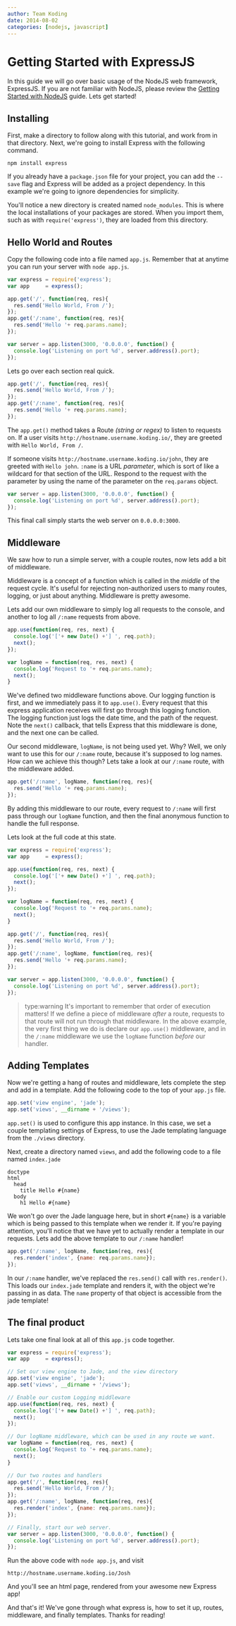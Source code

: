 ```yaml
---
author: Team Koding
date: 2014-08-02
categories: [nodejs, javascript]
---
```



# Getting Started with ExpressJS

In this guide we will go over basic usage of the NodeJS web framework, 
ExpressJS. If you are not familiar with NodeJS, please review the 
[Getting Started with NodeJS][gettingstartednode] guide. Lets get 
started!

## Installing

First, make a directory to follow along with this tutorial, and work from 
in that directory. Next, we're going to install Express with the 
following command.

```
npm install express
```

If you already have a `package.json` file for your project, you can add 
the `--save` flag and Express will be added as a project dependency. In 
this example we're going to ignore dependencies for simplicity.

You'll notice a new directory is created named `node_modules`. This is 
where the local installations of your packages are stored. When you 
import them, such as with `require('express')`, they are loaded from this 
directory.

## Hello World and Routes

Copy the following code into a file named `app.js`. Remember that at 
anytime you can run your server with `node app.js`.

```javascript
var express = require('express');
var app     = express();

app.get('/', function(req, res){
  res.send('Hello World, From /');
});
app.get('/:name', function(req, res){
  res.send('Hello '+ req.params.name);
});

var server = app.listen(3000, '0.0.0.0', function() {
  console.log('Listening on port %d', server.address().port);
});
```

Lets go over each section real quick.

```javascript
app.get('/', function(req, res){
  res.send('Hello World, From /');
});
app.get('/:name', function(req, res){
  res.send('Hello '+ req.params.name);
});
```

The `app.get()` method takes a Route *(string or regex)* to listen to 
requests on. If a user visits `http://hostname.username.koding.io/`, they 
are greeted with `Hello World, From /`.

If someone visits `http://hostname.username.koding.io/john`, they are 
greeted with `Hello john`. `:name` is a URL *parameter*, which is sort of 
like a wildcard for that section of the URL. Respond to the request with 
the parameter by using the name of the parameter on the `req.params` 
object.

```javascript
var server = app.listen(3000, '0.0.0.0', function() {
  console.log('Listening on port %d', server.address().port);
});
```

This final call simply starts the web server on `0.0.0.0:3000`.


## Middleware

We saw how to run a simple server, with a couple routes, now lets add a 
bit of middleware.

Middleware is a concept of a function which is called in the *middle* of 
the request cycle. It's useful for rejecting non-authorized users to many 
routes, logging, or just about anything. Middleware is pretty awesome.

Lets add our own middleware to simply log all requests to the console, 
and another to log all `/:name` requests from above.

```javascript
app.use(function(req, res, next) {
  console.log('['+ new Date() +'] ', req.path);
  next();
});

var logName = function(req, res, next) {
  console.log('Request to '+ req.params.name);
  next();
}
```

We've defined two middleware functions above. Our logging function is 
first, and we immediately pass it to `app.use()`. Every request that this 
express application receives will first go through this logging function.  
The logging function just logs the date time, and the path of the 
request. Note the `next()` callback, that tells Express that this 
middleware is done, and the next one can be called.

Our second middleware, `logName`, is not being used yet. Why? Well, we 
only want to use this for our `/:name` route, because it's supposed to 
log names. How can we achieve this though? Lets take a look at our 
`/:name` route, with the middleware added.

```javascript
app.get('/:name', logName, function(req, res){
  res.send('Hello '+ req.params.name);
});
```

By adding this middleware to our route, every request to `/:name` will 
first pass through our `logName` function, and then the final anonymous 
function to handle the full response.

Lets look at the full code at this state.

```javascript
var express = require('express');
var app     = express();

app.use(function(req, res, next) {
  console.log('['+ new Date() +'] ', req.path);
  next();
});

var logName = function(req, res, next) {
  console.log('Request to '+ req.params.name);
  next();
}

app.get('/', function(req, res){
  res.send('Hello World, From /');
});
app.get('/:name', logName, function(req, res){
  res.send('Hello '+ req.params.name);
});

var server = app.listen(3000, '0.0.0.0', function() {
  console.log('Listening on port %d', server.address().port);
});
```

> type:warning
> It's important to remember that order of execution matters! If we define a piece of middleware *after* a route, requests to that route will not run through that middleware. In the above example, the very first thing we do is declare our `app.use()` middleware, and in the `/:name` middleware we use the `logName` function *before* our handler.

## Adding Templates

Now we're getting a hang of routes and middleware, lets complete the step 
and add in a template. Add the following code to the top of your `app.js` 
file.

```javascript
app.set('view engine', 'jade');
app.set('views', __dirname + '/views');
```

`app.set()` is used to configure this app instance. In this case, we set 
a couple templating settings of Express, to use the Jade templating 
language from the `./views` directory.

Next, create a directory named `views`, and add the following code to a 
file named `index.jade`

```jade
doctype
html
  head
    title Hello #{name}
  body
    h1 Hello #{name}
```

We won't go over the Jade language here, but in short `#{name}` is a 
variable which is being passed to this template when we render it. If 
you're paying attention, you'll notice that we have yet to actually 
render a template in our requests. Lets add the above template to our 
`/:name` handler!

```javascript
app.get('/:name', logName, function(req, res){
  res.render('index', {name: req.params.name});
});
```

In our `/:name` handler, we've replaced the `res.send()` call with 
`res.render()`. This loads our `index.jade` template and renders it, with 
the object we're passing in as data. The `name` property of that object 
is accessible from the jade template!


## The final product

Lets take one final look at all of this `app.js` code together.

```javascript
var express = require('express');
var app     = express();

// Set our view engine to Jade, and the view directory
app.set('view engine', 'jade');
app.set('views', __dirname + '/views');

// Enable our custom Logging middleware
app.use(function(req, res, next) {
  console.log('['+ new Date() +'] ', req.path);
  next();
});

// Our logName middleware, which can be used in any route we want.
var logName = function(req, res, next) {
  console.log('Request to '+ req.params.name);
  next();
}

// Our two routes and handlers
app.get('/', function(req, res){
  res.send('Hello World, From /');
});
app.get('/:name', logName, function(req, res){
  res.render('index', {name: req.params.name});
});

// Finally, start our web server.
var server = app.listen(3000, '0.0.0.0', function() {
  console.log('Listening on port %d', server.address().port);
});
```

Run the above code with `node app.js`, and visit

```
http://hostname.username.koding.io/Josh
```

And you'll see an html page, rendered from your awesome new Express app!

And that's it! We've gone through what express is, how to set it up, 
routes, middleware, and finally templates. Thanks for reading!

[gettingstartednode]: getting-started-nodejs
